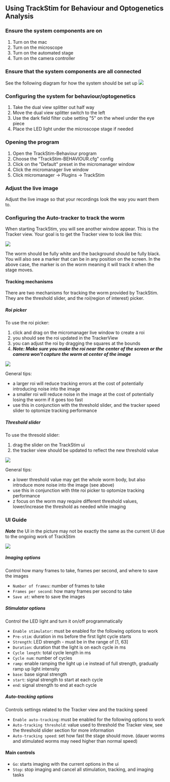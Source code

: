## Using TrackStim for Behaviour and Optogenetics Analysis

### Ensure the system components are on
1.  Turn on the mac 
2.  Turn on the microscope
3.  Turn on the automated stage
4.  Turn on the camera controller

### Ensure that the system components are all connected
See the following diagram for how the system should be set up
![](component-connectivity.png)

### Configuring the system for behaviour/optogenetics
1. Take the dual view splitter out half way
2. Move the dual view splitter switch to the left
3. Use the dark field filter cube setting "5" on the wheel under the eye piece
4. Place the LED light under the microscope stage if needed

### Opening the program
1.  Open the TrackStim-Behaviour program
2.  Choose the "TrackStim-BEHAVIOUR.cfg" config
3.  Click on the "Default" preset in the micromanager window
4.  Click the micromanager live window
5.  Click micromanager -> Plugins -> TrackStim

### Adjust the live image 
Adjust the live image so that your recordings look the way you want them to.

### Configuring the Auto-tracker to track the worm
When starting TrackStim, you will see another window appear.  This is the Tracker view.  Your goal is to get the Tracker view to look like this:

![](good-tracking.png)

The worm should be fully white and the background should be fully black.  You will also see a marker that can be in any position on the screen.  In the above case, the marker is on the worm meaning it will track it when the stage moves. 


#### Tracking mechanisms
There are two mechanisms for tracking the worm provided by TrackStim.  They are the threshold slider, and the roi(region of interest) picker.

##### Roi picker
To use the roi picker:
1. click and drag on the micromanager live window to create a roi
2. you should see the roi updated in the TrackerView
3. you can adjust the roi by dragging the squares at the bounds
4. ***Note: Make sure you make the roi near the center of the screen or the camera won't capture the worm at center of the image***

![](roi-picker.png)

General tips:
- a larger roi will reduce tracking errors at the cost of potentially introducing noise into the image
- a smaller roi will reduce noise in the image at the cost of potentially losing the worm if it goes too fast
- use this in conjunction with the threshold slider, and the tracker speed slider to optomize tracking performance


##### Threshold slider
To use the thresold slider:
1. drag the slider on the TrackStim ui
2. the tracker view should be updated to reflect the new threshold value

![](threshold-slider.png)

General tips:
- a lower threshold value may get the whole worm body, but also introduce more noise into the image (see above)
- use this in conjunction with thte roi picker to optomize tracking performance
- z focus on the worm may require different threshold values, lower/increase the threshold as needed while imaging

### UI Guide
***Note*** the UI in the picture may not be exactly the same as the current UI due to the ongoing work of TrackStim


![](ui.png)

##### Imaging options
Control how many frames to take, frames per second, and where to save the images
- ```Number of frames```: number of frames to take
- ```Frames per second```: how many frames per second to take
- ```Save at```: where to save the images

##### Stimulator options
Control the LED light and turn it on/off programmatically
- ```Enable stimulator```: must be enabled for the following options to work
- ```Pre-stim```: duration in ms before the first light cycle starts
- ```Strength```: LED strength - must be in the range of [1, 63]
- ```Duration```: duration that the light is on each cycle in ms
- ```Cycle length```: total cycle length in ms
- ```Cycle num```: number of cycles
- ```ramp```: enable ramping the light up i.e instead of full strength, gradually ramp up light intensity
- ```base```: base signal strength 
- ```start```: signal strength to start at each cycle
- ```end```: signal strength to end at each cycle

##### Auto-tracking options
Controls settings related to the Tracker view and the tracking speed
- ```Enable auto-tracking```: must be enabled for the following options to work
- ```Auto-tracking threshold```: value used to threshold the Tracker view, see the threshold slider section for more information
- ```Auto-tracking speed```: set how fast the stage should move.  (dauer worms and stimulated worms may need higher than normal speed)

#### Main controls
- ```Go```: starts imaging with the current options in the ui
- ```Stop```: stop imaging and cancel all stimulation, tracking, and imaging tasks
